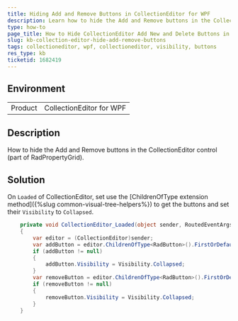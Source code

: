 ```yaml
---
title: Hiding Add and Remove Buttons in CollectionEditor for WPF
description: Learn how to hide the Add and Remove buttons in the CollectionEditor part of RadPropertyGrid.
type: how-to
page_title: How to Hide CollectionEditor Add New and Delete Buttons in WPF
slug: kb-collection-editor-hide-add-remove-buttons
tags: collectioneditor, wpf, collectioneditor, visibility, buttons
res_type: kb
ticketid: 1682419
---
```


## Environment

<table>
<tbody>
<tr>
<td>Product</td>
<td>CollectionEditor for WPF</td>
</tr>
</tbody>
</table>

## Description

How to hide the Add and Remove buttons in the CollectionEditor control (part of RadPropertyGrid).

## Solution

On `Loaded` of CollectionEditor, set use the [ChildrenOfType<T> extension method]({%slug common-visual-tree-helpers%}) to get the buttons and set their `Visibility` to `Collapsed`.

```csharp
	private void CollectionEditor_Loaded(object sender, RoutedEventArgs e)
	{
		var editor = (CollectionEditor)sender;
		var addButton = editor.ChildrenOfType<RadButton>().FirstOrDefault(x => x.Command == CollectionEditorCommands.AddNew);
		if (addButton != null)
		{
			addButton.Visibility = Visibility.Collapsed;
		}
		var removeButton = editor.ChildrenOfType<RadButton>().FirstOrDefault(x => x.Command == CollectionEditorCommands.Delete);
		if (removeButton != null)
		{
			removeButton.Visibility = Visibility.Collapsed;
		}        
	}
```
